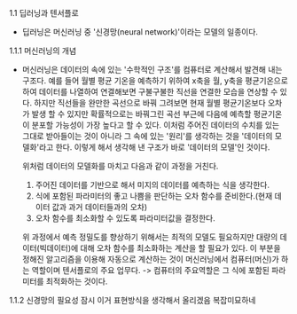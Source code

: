 1.1 딥러닝과 텐서플로
 - 딥러닝은 머신러닝 중 '신경망(neural network)'이라는 모델의 일종이다.

1.1.1 머신러닝의 개념
 - 머신러닝은 데이터의 속에 있는 '수학적인 구조'를 컴퓨터로 계산해서 발견해 내는 구조다.
   예를 들어 월별 평균 기온을 예측하기 위하여 x축을 월, y축을 평균기온으로 하여 데이터를 나열하여 연결해보면 구불구불한 직선을 연결한 모습을 연상할 수 있다.
   하지만 직선들을 완만한 곡선으로 바꿔 그려보면 현재 월별 평균기온보다 오차가 발생 할 수 있지만 확률적으로는 바꿔그린 곡선 부근에 다음에 예측할 평균기온이 분포할 가능성이 가장 높다고 할 수 있다.
   이처럼 주어진 데이터의 수치를 있는 그대로 받아들이는 것이 아니라 그 속에 있는 '원리'를 생각하는 것을 '데이터의 모델화'라고 한다. 이렇게 해서 생각해 낸 구조가 바로 '데이터의 모델'인 것이다.
   
   위처럼 데이터의 모델화를 마치고 다음과 같이 과정을 거친다.
   1) 주어진 데이터를 기반으로 해서 미지의 데이터를 예측하는 식을 생각한다.
   2) 식에 포함된 파라미터의 좋고 나쁨을 판단하는 오차 함수를 준비한다.(현재 데이터 값과 과거 데이터들과의 오차)
   3) 오차 함수를 최소화할 수 있도록 파라미터값을 결정한다.

   위 과정에서 예측 정밀도를 향상하기 위해서는 최적의 모델도 필요하지만 대량의 데이터(빅데이터)에 대해 오차 함수를 최소화하는 계산을 할 필요가 있다.
   이 부분을 정해진 알고리즘을 이용해 자동으로 계산하는 것이 머신러닝에서 컴퓨터(머신)가 하는 역할이며 텐서플로의 주요 업무다.
   -> 컴퓨터의 주요역할은 그 식에 포함된 파라미터를 최적화하는 것이다.

1.1.2 신경망의 필요성
   잠시 이거 표현방식을 생각해서 올리겠음 복잡미묘하네